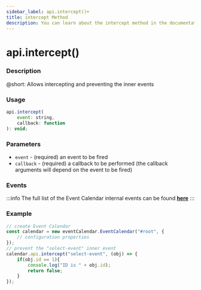 ```yaml
---
sidebar_label: api.intercept()+
title: intercept Method
description: You can learn about the intercept method in the documentation of the DHTMLX JavaScript Event Calendar library. Browse developer guides and API reference, try out code examples and live demos, and download a free 30-day evaluation version of DHTMLX Event Calendar.
---
```


# api.intercept()

### Description

@short: Allows intercepting and preventing the inner events

### Usage

~~~jsx {}
api.intercept(
	event: string,
	callback: function
): void;
~~~

### Parameters

- `event` - (required) an event to be fired 
- `callback` - (required) a callback to be performed (the callback arguments will depend on the event to be fired)

### Events

:::info
The full list of the Event Calendar internal events can be found [**here**](api/overview/events_overview.md)
:::

### Example

~~~jsx {6-11}
// create Event Calendar
const calendar = new eventCalendar.EventCalendar("#root", {
	// configuration properties
});
// prevent the "select-event" inner event
calendar.api.intercept("select-event", (obj) => {
	if(obj.id == 1){
		console.log("ID is " + obj.id);
		return false;
	}
});
~~~
